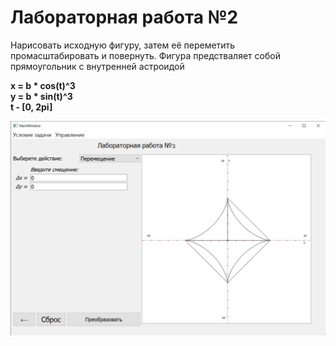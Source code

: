 # Лабораторная работа №2

Нарисовать исходную фигуру, затем её переметить промасштабировать и повернуть. Фигура предстваляет собой прямоугольник с внутренней астроидой

**x = b * cos(t)^3**  
**y = b * sin(t)^3**  
**t - [0, 2pi]**  

![image](demo/screen.png)
